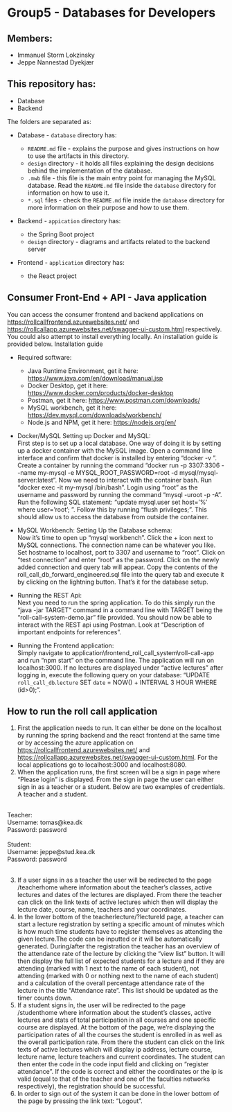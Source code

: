 # Group5 - Databases for Developers
## Members:
- Immanuel Storm Lokzinsky
- Jeppe Nannestad Dyekjær

## This repository has:
- Database
- Backend

The folders are separated as:
- Database - `database` directory has:
    - `README.md` file - explains the purpose and gives instructions on how to use the artifacts in this directory.
    - `design` directory - it holds all files explaining the design decisions behind the implementation of the database.
    - `.mwb` file - this file is the main entry point for managing the MySQL database. Read the `README.md` file inside the `database` directory for information on how to use it.
    - `*.sql` files - check the `README.md` file inside the `database` directory for more information on their purpose and how to use them.

- Backend - `appication` directory has:
    - the Spring Boot project
    - `design` directory - diagrams and artifacts related to the backend server

- Frontend - `application` directory has:
	- the React project

## Consumer Front-End + API - Java application
You can access the consumer frontend and backend applications on https://rollcallfrontend.azurewebsites.net/ and https://rollcallapp.azurewebsites.net/swagger-ui-custom.html respectively. You could also attempt to install everything locally. An installation guide is provided below.
Installation guide
- Required software:
	- Java Runtime Environment, get it here: https://www.java.com/en/download/manual.jsp
	- Docker Desktop, get it here: https://www.docker.com/products/docker-desktop
	- Postman, get it here: https://www.postman.com/downloads/
	- MySQL workbench, get it here: https://dev.mysql.com/downloads/workbench/
	- Node.js and NPM, get it here: https://nodejs.org/en/    

- Docker/MySQL Setting up Docker and MySQL:
	<br/>
	First step is to set up a local database. One way of doing it is by setting up a docker container with the MySQL image. Open a command line interface and confirm that docker is installed by entering “docker -v ”. Create a container by running the command “docker run -p 3307:3306 --name my-mysql -e MYSQL_ROOT_PASSWORD=root -d mysql/mysql-server:latest”. Now we need to interact with the container bash. Run “docker exec -it my-mysql /bin/bash”. Login using “root” as the username and password by running the command “mysql -uroot -p -A”. Run the following SQL statement: “update mysql.user set host=’%’ where user=’root’; ”. Follow this by running “flush privileges;”. This should allow us to access the database from outside the container.

- MySQL Workbench: Setting Up the Database schema:
	<br/>
	Now it’s time to open up “mysql workbench”. Click the + icon next to MySQL connections. The connection name can be whatever you like. Set hostname to localhost, port to 3307 and username to “root”. Click on “test connection” and enter “root” as the password. Click on the newly added connection and query tab will appear. Copy the contents of the roll_call_db_forward_engineered.sql file into the query tab and execute it by clicking on the lightning button. That’s it for the database setup.

- Running the REST Api:
	<br/>
	Next you need to run the spring application. To do this simply run the  “java -jar TARGET” command in a command line with TARGET being the “roll-call-system-demo.jar” file provided.
	You should now be able to interact with the REST api using Postman. Look at “Description of important endpoints for references”.

- Running the Frontend application:
	<br/>
	Simply navigate to application\frontend_roll_call_system\roll-call-app and run “npm start” on the command line. The application will run on localhost:3000.
	If no lectures are displayed under “active lectures” after logging in, execute the following query on your database: “UPDATE `roll_call_db`.`lecture` SET `date` = NOW() + INTERVAL 3 HOUR WHERE (id>0);”.


## How to run the roll call application

1.  First the application needs to run. It can either be done on the localhost by running the spring backend and the react frontend at the same time or by accessing the azure application on https://rollcallfrontend.azurewebsites.net/ and https://rollcallapp.azurewebsites.net/swagger-ui-custom.html. For the local applications go to localhost:3000 and localhost:8080.
2.  When the application runs, the first screen will be a sign in page where “Please login” is displayed. From the sign in page the user can either sign in as a teacher or a student. Below are two examples of credentials. A teacher and a student.
<br/>
Teacher:
<br/>
Username: tomas@kea.dk
<br/>
Password: password
<br/>
<br/>
Student:
<br/>
Username: jeppe@stud.kea.dk
<br/>
Password: password
<br/>
<br/>

3.  If a user signs in as a teacher the user will be redirected to the page /teacherhome where information about the teacher’s classes, active lectures and dates of the lectures are displayed. From there the teacher can click on the link texts of active lectures which then will display the lecture date, course, name, teachers and your coordinates.
4.  In the lower bottom of the teacherlecture/?lectureId page, a teacher can start a lecture registration by setting a specific amount of minutes which is how much time students have to register themselves as attending the given lecture.The code can be inputted or it will be automatically generated. During/after the registration the teacher has an overview of the attendance rate of the lecture by clicking the “view list” button. It will then display the full list of expected students for a lecture and if they are attending (marked with 1 next to the name of each student), not attending (marked with 0 or nothing next to the name of each student) and a calculation of the overall percentage attendance rate of the lecture in the title “Attendance rate”. This list should be updated as the timer counts down.
5.  If a student  signs in, the user will be redirected to the page /studenthome where information about the student’s classes, active lectures and stats of total participation in all courses and one specific course are displayed. At the bottom of the page, we’re displaying the participation rates of all the courses the student is enrolled in as well as the overall participation rate. From there the student can click on the link texts of active lectures which will display ip address, lecture course, lecture name, lecture teachers and current coordinates. The student can then enter the code in the code input field and clicking on “register attendance”. If the code is correct and either the coordinates or the ip is valid (equal to that of the teacher and one of the faculties networks respectively), the registration should be successful.
6.  In order to sign out of the system it can be done in the lower bottom of the page by pressing the link text: “Logout”.
